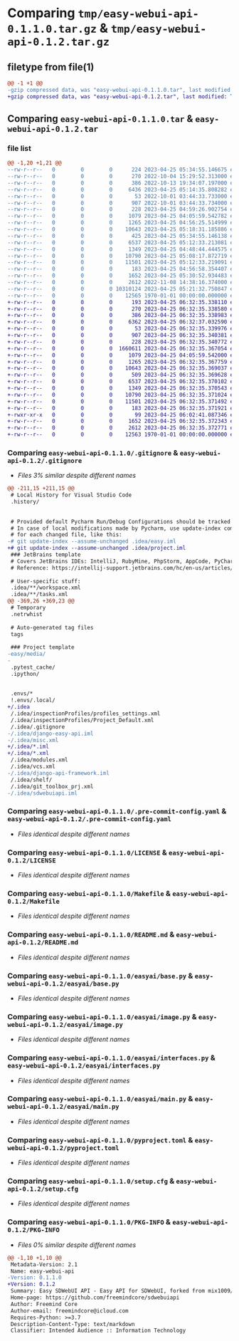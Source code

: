 # Comparing `tmp/easy-webui-api-0.1.1.0.tar.gz` & `tmp/easy-webui-api-0.1.2.tar.gz`

## filetype from file(1)

```diff
@@ -1 +1 @@
-gzip compressed data, was "easy-webui-api-0.1.1.0.tar", last modified: Tue Apr 25 05:40:46 2023, max compression
+gzip compressed data, was "easy-webui-api-0.1.2.tar", last modified: Tue Apr 25 06:32:48 2023, max compression
```

## Comparing `easy-webui-api-0.1.1.0.tar` & `easy-webui-api-0.1.2.tar`

### file list

```diff
@@ -1,20 +1,21 @@
--rw-r--r--   0        0        0      224 2023-04-25 05:34:55.146675 easy-webui-api-0.1.1.0/.bumpversion.cfg
--rw-r--r--   0        0        0      270 2022-10-04 15:29:52.313000 easy-webui-api-0.1.1.0/.coveragerc
--rw-r--r--   0        0        0      386 2022-10-13 19:34:07.197000 easy-webui-api-0.1.1.0/.editorconfig
--rw-r--r--   0        0        0     6436 2023-04-25 05:14:35.808282 easy-webui-api-0.1.1.0/.gitignore
--rw-r--r--   0        0        0       53 2022-10-01 03:44:33.733000 easy-webui-api-0.1.1.0/.isort.cfg
--rw-r--r--   0        0        0      907 2022-10-01 03:44:33.734000 easy-webui-api-0.1.1.0/.pre-commit-config.yaml
--rw-r--r--   0        0        0      228 2023-04-25 04:59:26.902754 easy-webui-api-0.1.1.0/.pylintrc
--rw-r--r--   0        0        0     1079 2023-04-25 04:05:59.542782 easy-webui-api-0.1.1.0/LICENSE
--rw-r--r--   0        0        0     1265 2023-04-25 04:56:25.514999 easy-webui-api-0.1.1.0/Makefile
--rw-r--r--   0        0        0    10643 2023-04-25 05:18:31.185886 easy-webui-api-0.1.1.0/README.md
--rw-r--r--   0        0        0      425 2023-04-25 05:34:55.146138 easy-webui-api-0.1.1.0/easyai/__init__.py
--rw-r--r--   0        0        0     6537 2023-04-25 05:12:33.213081 easy-webui-api-0.1.1.0/easyai/base.py
--rw-r--r--   0        0        0     1349 2023-04-25 04:48:44.444575 easy-webui-api-0.1.1.0/easyai/image.py
--rw-r--r--   0        0        0    10790 2023-04-25 05:08:17.872719 easy-webui-api-0.1.1.0/easyai/interfaces.py
--rw-r--r--   0        0        0    11501 2023-04-25 05:12:33.219091 easy-webui-api-0.1.1.0/easyai/main.py
--rw-r--r--   0        0        0      183 2023-04-25 04:56:58.354407 easy-webui-api-0.1.1.0/easyai/result.py
--rw-r--r--   0        0        0     1652 2023-04-25 05:30:52.934483 easy-webui-api-0.1.1.0/pyproject.toml
--rw-r--r--   0        0        0     2612 2022-11-08 14:38:16.374000 easy-webui-api-0.1.1.0/setup.cfg
--rw-r--r--   0        0        0 10310124 2023-04-25 05:21:32.750847 easy-webui-api-0.1.1.0/webuiapi_demo.ipynb
--rw-r--r--   0        0        0    12565 1970-01-01 00:00:00.000000 easy-webui-api-0.1.1.0/PKG-INFO
+-rw-r--r--   0        0        0      193 2023-04-25 06:32:35.338110 easy-webui-api-0.1.2/.bumpversion.cfg
+-rw-r--r--   0        0        0      270 2023-04-25 06:32:35.338580 easy-webui-api-0.1.2/.coveragerc
+-rw-r--r--   0        0        0      386 2023-04-25 06:32:35.338983 easy-webui-api-0.1.2/.editorconfig
+-rw-r--r--   0        0        0     6362 2023-04-25 06:32:37.032590 easy-webui-api-0.1.2/.gitignore
+-rw-r--r--   0        0        0       53 2023-04-25 06:32:35.339976 easy-webui-api-0.1.2/.isort.cfg
+-rw-r--r--   0        0        0      907 2023-04-25 06:32:35.340381 easy-webui-api-0.1.2/.pre-commit-config.yaml
+-rw-r--r--   0        0        0      228 2023-04-25 06:32:35.340772 easy-webui-api-0.1.2/.pylintrc
+-rw-r--r--   0        0        0  1660611 2023-04-25 06:32:35.367054 easy-webui-api-0.1.2/API demo.ipynb
+-rw-r--r--   0        0        0     1079 2023-04-25 04:05:59.542000 easy-webui-api-0.1.2/LICENSE
+-rw-r--r--   0        0        0     1265 2023-04-25 06:32:35.367759 easy-webui-api-0.1.2/Makefile
+-rw-r--r--   0        0        0    10643 2023-04-25 06:32:35.369037 easy-webui-api-0.1.2/README.md
+-rw-r--r--   0        0        0      509 2023-04-25 06:32:35.369628 easy-webui-api-0.1.2/easyai/__init__.py
+-rw-r--r--   0        0        0     6537 2023-04-25 06:32:35.370102 easy-webui-api-0.1.2/easyai/base.py
+-rw-r--r--   0        0        0     1349 2023-04-25 06:32:35.370543 easy-webui-api-0.1.2/easyai/image.py
+-rw-r--r--   0        0        0    10790 2023-04-25 06:32:35.371024 easy-webui-api-0.1.2/easyai/interfaces.py
+-rw-r--r--   0        0        0    11501 2023-04-25 06:32:35.371492 easy-webui-api-0.1.2/easyai/main.py
+-rw-r--r--   0        0        0      183 2023-04-25 06:32:35.371921 easy-webui-api-0.1.2/easyai/result.py
+-rwxr-xr-x   0        0        0       99 2023-04-25 06:02:41.087346 easy-webui-api-0.1.2/publish.sh
+-rw-r--r--   0        0        0     1652 2023-04-25 06:32:35.372343 easy-webui-api-0.1.2/pyproject.toml
+-rw-r--r--   0        0        0     2612 2023-04-25 06:32:35.372771 easy-webui-api-0.1.2/setup.cfg
+-rw-r--r--   0        0        0    12563 1970-01-01 00:00:00.000000 easy-webui-api-0.1.2/PKG-INFO
```

### Comparing `easy-webui-api-0.1.1.0/.gitignore` & `easy-webui-api-0.1.2/.gitignore`

 * *Files 3% similar despite different names*

```diff
@@ -211,15 +211,15 @@
 # Local History for Visual Studio Code
 .history/
 
 
 # Provided default Pycharm Run/Debug Configurations should be tracked by git
 # In case of local modifications made by Pycharm, use update-index command
 # for each changed file, like this:
-# git update-index --assume-unchanged .idea/easy.iml
+# git update-index --assume-unchanged .idea/project.iml
 ### JetBrains template
 # Covers JetBrains IDEs: IntelliJ, RubyMine, PhpStorm, AppCode, PyCharm, CLion, Android Studio and Webstorm
 # Reference: https://intellij-support.jetbrains.com/hc/en-us/articles/206544839
 
 # User-specific stuff:
 .idea/**/workspace.xml
 .idea/**/tasks.xml
@@ -369,26 +369,23 @@
 # Temporary
 .netrwhist
 
 # Auto-generated tag files
 tags
 
 ### Project template
-easy/media/
-
 .pytest_cache/
 .ipython/
 
 
 .envs/*
 !.envs/.local/
+/.idea
 /.idea/inspectionProfiles/profiles_settings.xml
 /.idea/inspectionProfiles/Project_Default.xml
 /.idea/.gitignore
-/.idea/django-easy-api.iml
-/.idea/misc.xml
+/.idea/*.iml
+/.idea/*.xml
 /.idea/modules.xml
 /.idea/vcs.xml
-/.idea/django-api-framework.iml
 /.idea/shelf/
 /.idea/git_toolbox_prj.xml
-/.idea/sdwebuiapi.iml
```

### Comparing `easy-webui-api-0.1.1.0/.pre-commit-config.yaml` & `easy-webui-api-0.1.2/.pre-commit-config.yaml`

 * *Files identical despite different names*

### Comparing `easy-webui-api-0.1.1.0/LICENSE` & `easy-webui-api-0.1.2/LICENSE`

 * *Files identical despite different names*

### Comparing `easy-webui-api-0.1.1.0/Makefile` & `easy-webui-api-0.1.2/Makefile`

 * *Files identical despite different names*

### Comparing `easy-webui-api-0.1.1.0/README.md` & `easy-webui-api-0.1.2/README.md`

 * *Files identical despite different names*

### Comparing `easy-webui-api-0.1.1.0/easyai/base.py` & `easy-webui-api-0.1.2/easyai/base.py`

 * *Files identical despite different names*

### Comparing `easy-webui-api-0.1.1.0/easyai/image.py` & `easy-webui-api-0.1.2/easyai/image.py`

 * *Files identical despite different names*

### Comparing `easy-webui-api-0.1.1.0/easyai/interfaces.py` & `easy-webui-api-0.1.2/easyai/interfaces.py`

 * *Files identical despite different names*

### Comparing `easy-webui-api-0.1.1.0/easyai/main.py` & `easy-webui-api-0.1.2/easyai/main.py`

 * *Files identical despite different names*

### Comparing `easy-webui-api-0.1.1.0/pyproject.toml` & `easy-webui-api-0.1.2/pyproject.toml`

 * *Files identical despite different names*

### Comparing `easy-webui-api-0.1.1.0/setup.cfg` & `easy-webui-api-0.1.2/setup.cfg`

 * *Files identical despite different names*

### Comparing `easy-webui-api-0.1.1.0/PKG-INFO` & `easy-webui-api-0.1.2/PKG-INFO`

 * *Files 0% similar despite different names*

```diff
@@ -1,10 +1,10 @@
 Metadata-Version: 2.1
 Name: easy-webui-api
-Version: 0.1.1.0
+Version: 0.1.2
 Summary: Easy SDWebUI API - Easy API for SDWebUI, forked from mix1009/sdwebuiapi
 Home-page: https://github.com/freemindcore/sdwebuiapi
 Author: Freemind Core
 Author-email: freemindcore@icloud.com
 Requires-Python: >=3.7
 Description-Content-Type: text/markdown
 Classifier: Intended Audience :: Information Technology
```

